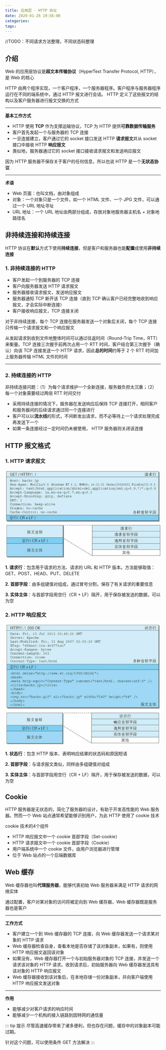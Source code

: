 ```yaml
---
title: 应用层 - HTTP 协议
date: 2020-01-26 19:56:00
categories: 
tags:
---
```

//TODO：不同请求方法整理，不同状态码整理

## 介绍
Web 的应用层协议是**超文本传输协议**（HyperText Transfer Protocol, HTTP），是 Web 的核心

HTTP 由两个程序实现，一个客户程序，一个服务器程序。客户程序与服务器程序运行在不同的端系统中，通过 HTTP 报文进行会话。 HTTP 定义了这些报文的结构以及客户服务器进行报文交换的方式

---
**基本工作方式**  
- HTTP 使用 **TCP** 作为支撑运输协议，TCP 为 HTTP 提供**可靠数据传输服务** 
- 客户首先发起一个与服务器的 TCP 连接
- 一旦连接建立，客户通过它的 socket 接口发送 HTTP **请求报文**并从 socket 接口中接收 HTTP **响应报文**
- 类似地，服务器通过它的 socket  接口接收请求报文和发送响应报文

因为 HTTP 服务器不保存关于客户的任何信息，所以也说 HTTP 是一个**无状态协议**

---
**术语**  
- Web 页面：也叫文档，由对象组成
- 对象：一个对象只是一个文件，如一个 HTML 文件、一个 JPG 文件，可以通过一个 URL 地址寻址
- URL 地址：一个 URL 地址由两部分组成，存放对象地服务器主机名 + 对象地路径名

## 非持续连接和持续连接
HTTP 协议在**默认**方式下使用**持续连接**，但是客户和服务器也能**配置**成使用**非持续连接**

### 1. 非持续连接的 HTTP
- 客户发起一个到服务器的 TCP 连接
- 客户向服务器发送 HTTP 请求报文
- 服务器接收请求报文，发送响应报文
- 服务器通知 TCP 断开该 TCP 连接（直到 TCP 确认客户已经完整地收到响应报文，才会实际中断连接）
- 客户接收响应报文，TCP 连接关闭

对于非持续连接，每个 TCP 连接在服务器发送一个对象后关闭，每个 TCP 连接只传输一个请求报文和一个响应报文  

从发起请求到收到文件地整体时间可以通过往返时间（Round-Trip Time，RTT）来衡量。TCP 连接三次握手前两次占用一个 RTT 时间，客户结合第三次握手（确认）向该 TCP 连接发送一个 HTTP 请求，因此**总的时间**约等于 2 个 RTT 时间加上服务器传输 HTML 文件的时间

---
### 2. 持续连接的 HTTP
非持续连接问题：（1）为每个请求维护一个全新连接，服务器负担太沉重；（2）每一个对象需要经过两倍 RTT 时间交付

- 采用持续连接的情况下，服务器在发送响应后保持 TCP 连接打开，相同客户和服务器间的后续请求通过同一个连接进行
- 客户可以以**流水线**的形式，不间断发出请求，而不必等待上一个请求处理完成再发送下一个
- 如果一条连接经过一定时间仍未被使用， HTTP 服务器则关闭该连接

## HTTP 报文格式
### 1. HTTP 请求报文
![HTTP请求报文](/img/Network/request-eg.png)
![HTTP请求报文格式](/img/Network/request.png)

**1. 请求行**：包含用于请求的方法、请求的 URL 和 HTTP 版本。方法能够取值： GET、POST、HEAD、PUT、DELETE

**2. 首部字段**：由多组键值对组成，通过冒号分割，保存了有关请求的重要信息

**3. 实体主体**：与首部字段用空行（CR + LF）隔开，用于保存被发送的数据，可以为空

### 2. HTTP 响应报文
![HTTP响应报文](/img/Network/response-eg.png)
![HTTP响应报文格式](/img/Network/response.png)

**1. 状态行**：包含 HTTP 版本、表明响应结果的状态码和原因短语

**2. 首部字段**：与请求报文类似，同样由多组键值对组成

**3. 实体主体**：与首部字段用空行（CR + LF）隔开，用于保存被发送的数据，可以为空

## Cookie
HTTP 服务器是无状态的，简化了服务器的设计，有助于开发高性能的 Web 服务器。然而一个 Web 站点通常希望能够识别用户，为此 HTTP 使用了 cookie 技术

cookie 技术的4个组件  
- HTTP 响应报文中一个 cookie 首部字段（Set-cookie）
- HTTP 请求报文中一个 cookie 首部字段（Cookie）
- 用户端系统中一个 cookie 文件，由用户浏览器进行管理
- 位于 Web 站点的一个后端数据库

## Web 缓存
Web 缓存器也叫**代理服务器**，能够代表初始 Web 服务器来满足 HTTP 请求的网络实体

通过配置，客户对某对象的访问将被定向到 Web 缓存器，Web 缓存器既是服务器也是客户

---
**工作方式**  
- 客户建立一个到 Web 缓存器的 TCP 连接，向 Web 缓存器发送一个请求某对象的 HTTP 请求
- Web 缓存器检查自身，查看本地是否存储了该对象副本，如果有，则使用 HTTP 响应报文返回该对象
- 如果没有，Web 缓存器打开一个与初始服务器对象的 TCP 连接，并发送一个请求该对象的 HTTP 请求。收到请求后，初始服务器向 Web 缓存器发送具有该对象的 HTTP 响应报文
- Web 缓存器接收到该对象后，在本地存储一份对象副本，并向客户端使用 HTTP 响应报文发送对象

---
**作用**  
- 能够减少对客户请求的响应时间
- 能够减少一个机构的接入链路到因特网的通信量

::: tip 提示
尽管高速缓存带来了诸多便利，但也存在问题，缓存中的对象副本可能过期。

针对这个问题，可以使用条件 GET 方法解决
:::


